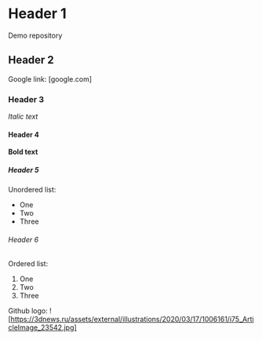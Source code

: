 # Header 1
Demo repository
## Header 2
Google link: [google.com]
### Header 3
*Italic text*
#### Header 4
**Bold text**
##### Header 5
Unordered list:
- One
- Two
- Three
###### Header 6
Ordered list:
1. One
2. Two
3. Three

Github logo: ![https://3dnews.ru/assets/external/illustrations/2020/03/17/1006161/i75_ArticleImage_23542.jpg]
